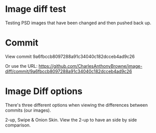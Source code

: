 # Image diff test
  Testing PSD images that have been changed and then pushed back up.

# Commit
  View commit 9a6fbccb8097288a91c34040c182dcceb4ad9c26

  Or use the URL: https://github.com/CharlesAnthonyBrowne/image-diff/commit/9a6fbccb8097288a91c34040c182dcceb4ad9c26

# Image Diff options
  There's three different options when viewing the differences between commits (our images).
  
  2-up, Swipe & Onion Skin. View the 2-up to have an side by side comparison.
